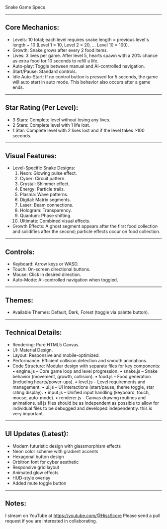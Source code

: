 Snake Game Specs

----------------------------------------
Core Mechanics:
----------------------------------------
- Levels: 10 total; each level requires snake length = previous level's length + 10 (Level 1 = 10, Level 2 = 20, … Level 10 = 100).
- Growth: Snake grows after every 2 food items.
- Lives: 3 lives per game. After level 5, hearts spawn with a 20% chance as extra food for 10 seconds to refill a life.
- Auto-play: Toggle between manual and AI-controlled navigation.
- Start/Pause: Standard controls.
- Idle Auto-Start: If no control button is pressed for 5 seconds, the game will auto start in auto mode. This behavior also occurs after a game ends.

----------------------------------------
Star Rating (Per Level):
----------------------------------------
- 3 Stars: Complete level without losing any lives.
- 2 Stars: Complete level with 1 life lost.
- 1 Star: Complete level with 2 lives lost and if the level takes >100 seconds.

----------------------------------------
Visual Features:
----------------------------------------
- Level-Specific Snake Designs:
  1. Neon: Glowing pulse effect.
  2. Cyber: Circuit pattern.
  3. Crystal: Shimmer effect.
  4. Energy: Particle trails.
  5. Plasma: Wave patterns.
  6. Digital: Matrix segments.
  7. Laser: Beam connections.
  8. Hologram: Transparency.
  9. Quantum: Phase shifting.
  10. Ultimate: Combined visual effects.
- Growth Effects: A ghost segment appears after the first food collection and solidifies after the second; particle effects occur on food collection.

----------------------------------------
Controls:
----------------------------------------
- Keyboard: Arrow keys or WASD.
- Touch: On-screen directional buttons.
- Mouse: Click in desired direction.
- Auto-Mode: AI-controlled navigation when toggled.

----------------------------------------
Themes:
----------------------------------------
- Available Themes: Default, Dark, Forest (toggle via palette button).

----------------------------------------
Technical Details:
----------------------------------------
- Rendering: Pure HTML5 Canvas.
- UI: Material Design.
- Layout: Responsive and mobile-optimized.
- Performance: Efficient collision detection and smooth animations.
- Code Structure: Modular design with separate files for key components:
    • engine.js – Core game loop and level progression.
    • snake.js – Snake behavior (movement, growth, collision).
    • food.js – Food generation (including hearts/power-ups).
    • level.js – Level requirements and management.
    • ui.js – UI interactions (start/pause, theme toggle, star rating display).
    • input.js – Unified input handling (keyboard, touch, mouse, auto-mode).
    • renderer.js – Canvas drawing routines and animations.
all js files should be as independent as possible to allow for individual files to be debugged and developed independently. this is very important.

----------------------------------------
UI Updates (Latest):
----------------------------------------
- Modern futuristic design with glassmorphism effects
- Neon color scheme with gradient accents
- Hexagonal button design
- Orbitron font for cyber aesthetic
- Responsive grid layout
- Animated glow effects
- HUD-style overlay
- Added mute toggle button

----------------------------------------
Notes:
----------------------------------------
I stream on YouTube at https://youtube.com/@HissScore
Please send a pull request if you are interested in collaborating.